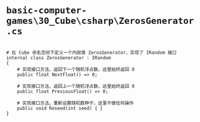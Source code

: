 # `basic-computer-games\30_Cube\csharp\ZerosGenerator.cs`

```

# 在 Cube 命名空间下定义一个内部类 ZerosGenerator，实现了 IRandom 接口
internal class ZerosGenerator : IRandom
{
    # 实现接口方法，返回下一个随机浮点数，这里始终返回 0
    public float NextFloat() => 0;

    # 实现接口方法，返回上一个随机浮点数，这里始终返回 0
    public float PreviousFloat() => 0;

    # 实现接口方法，重新设置随机数种子，这里不做任何操作
    public void Reseed(int seed) { }
}

```
